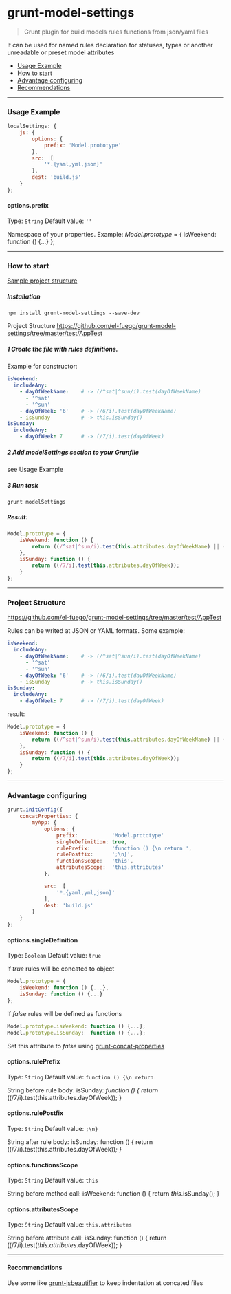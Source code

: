 # grunt-model-settings

> Grunt plugin for build models rules functions from json/yaml files

It can be used for named rules declaration for statuses, types or another unreadable or preset model attributes


* <a href="#usage-example">Usage Example</a>
* <a href="#how-to-start">How to start</a>
* <a href="#advantage-configuring">Advantage configuring</a>
* <a href="#recommendations">Recommendations</a>


___
### Usage Example

```js
localSettings: {
    js: {
        options: {
            prefix: 'Model.prototype'
        },
        src:  [
            '*.{yaml,yml,json}'
        ],
        dest: 'build.js'
    }
};
```


#### options.prefix
Type: `String`
Default value: `''`

Namespace of your properties. Example:
*Model.prototype* = { isWeekend: function () {...} };




___
### How to start
<a href="https://github.com/el-fuego/grunt-concat-properties/tree/master/test/App">Sample project structure</a>


##### Installation

```shell
npm install grunt-model-settings --save-dev
```

Project Structure
https://github.com/el-fuego/grunt-model-settings/tree/master/test/AppTest

##### 1 Create the file with rules definitions.
Example for constructor:
```yaml
isWeekend:
  includeAny:
    - dayOfWeekName:    # -> (/^sat|^sun/i).test(dayOfWeekName)
      - '^sat'
      - '^sun'
    - dayOfWeek: '6'    # -> (/6/i).test(dayOfWeekName)
    - isSunday          # -> this.isSunday()
isSunday:
  includeAny:
    - dayOfWeek: 7      # -> (/7/i).test(dayOfWeek)
```

##### 2 Add modelSettings section to your Grunfile
see Usage Example


##### 3 Run task
```shell
grunt modelSettings
```

##### Result:
```js
Model.prototype = {
    isWeekend: function () {
        return ((/^sat|^sun/i).test(this.attributes.dayOfWeekName) || (/6/i).test(this.attributes.dayOfWeek) || this.isSunday());
    },
    isSunday: function () {
        return ((/7/i).test(this.attributes.dayOfWeek));
    }
};
```




___
### Project Structure
https://github.com/el-fuego/grunt-model-settings/tree/master/test/AppTest

Rules can be writed at JSON or YAML formats. Some example:

```yaml
isWeekend:
  includeAny:
    - dayOfWeekName:    # -> (/^sat|^sun/i).test(dayOfWeekName)
      - '^sat'
      - '^sun'
    - dayOfWeek: '6'    # -> (/6/i).test(dayOfWeekName)
    - isSunday          # -> this.isSunday()
isSunday:
  includeAny:
    - dayOfWeek: 7      # -> (/7/i).test(dayOfWeek)
```

result:

```js
Model.prototype = {
    isWeekend: function () {
        return ((/^sat|^sun/i).test(this.attributes.dayOfWeekName) || (/6/i).test(this.attributes.dayOfWeek) || this.isSunday());
    },
    isSunday: function () {
        return ((/7/i).test(this.attributes.dayOfWeek));
    }
};
```




___
### Advantage configuring

```js
grunt.initConfig({
    concatProperties: {
        myApp: {
            options: {
                prefix:           'Model.prototype'
                singleDefinition: true,
                rulePrefix:       'function () {\n return ',
                rulePostfix:      ';\n}',
                functionsScope:   'this',
                attributesScope:  'this.attributes'
            },

            src:  [
                '*.{yaml,yml,json}'
            ],
            dest: 'build.js'
        }
    }
};
```

#### options.singleDefinition
Type: `Boolean`
Default value: `true`

if *true* rules will be concated to object
```js
Model.prototype = {
    isWeekend: function () {...},
    isSunday: function () {...}
};
```

if *false* rules will be defined as functions
```js
Model.prototype.isWeekend: function () {...};
Model.prototype.isSunday:  function () {...};
```
Set this attribute to *false* using <a href="https://github.com/el-fuego/grunt-concat-properties">grunt-concat-properties</a>


#### options.rulePrefix
Type: `String`
Default value: `function () {\n return `

String before rule body:
isSunday: *function () { return* ((/7/i).test(this.attributes.dayOfWeek)); }


#### options.rulePostfix
Type: `String`
Default value: `;\n}`

String after rule body:
isSunday: function () { return ((/7/i).test(this.attributes.dayOfWeek))*; }*


#### options.functionsScope
Type: `String`
Default value: `this`

String before method call:
isWeekend: function () { return *this*.isSunday(); }


#### options.attributesScope
Type: `String`
Default value: `this.attributes`

String before attribute call:
isSunday: function () { return ((/7/i).test(*this.attributes*.dayOfWeek)); }



___
#### Recommendations
Use some like <a href="https://github.com/vkadam/grunt-jsbeautifier">grunt-jsbeautifier</a> to keep indentation at concated files
